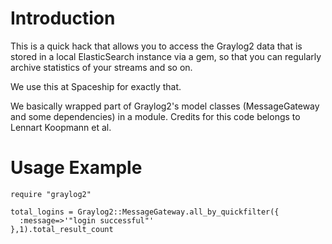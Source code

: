 Introduction
============

This is a quick hack that allows you to access the Graylog2 data that is
stored in a local ElasticSearch instance via a gem, so that you can
regularly archive statistics of your streams and so on.

We use this at Spaceship for exactly that.

We basically wrapped part of Graylog2's model classes (MessageGateway and some
dependencies) in a module. Credits for this code belongs to Lennart
Koopmann et al.

Usage Example
=============

    require "graylog2"
    
    total_logins = Graylog2::MessageGateway.all_by_quickfilter({
      :message=>'"login successful"'
    },1).total_result_count

